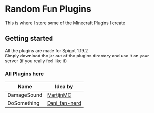 # Random Fun Plugins
This is where I store some of the Minecraft Plugins I create

## Getting started
All the plugins are made for Spigot 1.19.2\
Simply download the jar out of the plugins directory and use it on your server (if you really feel like it)

### All Plugins here
| Name | Idea by |
| --- | --- |
| DamageSound | [MartijnMC](https://www.reddit.com/user/MartijnMC/) |
| DoSomething | [Dani_fan-nerd](https://www.reddit.com/user/Dani_fan-nerd/) |
